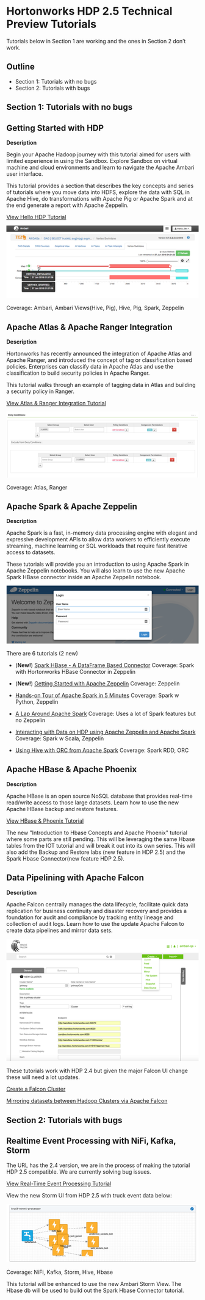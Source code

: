 # Hortonworks HDP 2.5 Technical Preview Tutorials

Tutorials below in Section 1 are working and the ones in Section 2 don’t work.

## Outline

- Section 1: Tutorials with no bugs
- Section 2: Tutorials with bugs

## Section 1: Tutorials with no bugs

## Getting Started with HDP

**Description**

Begin your Apache Hadoop journey with this tutorial aimed for users with limited experience in using the Sandbox.
Explore Sandbox on virtual machine and cloud environments and learn to navigate the Apache Ambari user interface.

This tutorial provides a section that describes the key concepts and series of tutorials where you move data into HDFS, 
explore the data with SQL in Apache Hive, do transformations with Apache Pig or Apache Spark and at the end generate a 
report with Apache Zeppelin.

[View Hello HDP Tutorial](https://github.com/hortonworks/tutorials/tree/hdp-2.5/tutorials/hortonworks/hello-hdp-an-introduction-to-hadoop)

![tez_vertex_swimlane](/assets/hello-hdp/tez_vertex_swimlane_map1_lab2.png)

Coverage: Ambari, Ambari Views(Hive, Pig), Hive, Pig, Spark, Zeppelin


## Apache Atlas & Apache Ranger Integration

**Description**

Hortonworks has recently announced the integration of Apache Atlas and Apache Ranger, and introduced the concept of tag or classification based policies. Enterprises can classify data in Apache Atlas and use the classification to build security policies in Apache Ranger.

This tutorial walks through an example of tagging data in Atlas and building a security policy in Ranger.

[View Atlas & Ranger Integration Tutorial](https://github.com/hortonworks/tutorials/blob/hdp-2.5/tutorials/hortonworks/tag-based-policies-atlas-ranger/tutorial.md)

![Tag Based Policies](/assets/tag-based-policies-atlas-ranger/deny_conditions.png)

Coverage: Atlas, Ranger

## Apache Spark & Apache Zeppelin

**Description**

Apache Spark is a fast, in-memory data processing engine with elegant and expressive development APIs to allow data workers to efficiently execute streaming, machine learning or SQL workloads that require fast iterative access to datasets. 
 
These tutorials will provide you an introduction to using Apache Spark in Apache Zeppelin notebooks.  You will also learn to use the new Apache Spark HBase connector inside an Apache Zeppelin notebook.

![zeppelin_login_lab4](/assets/hello-hdp/zeppelin_login_lab4.png)

There are 6 tutorials (2 new) 

- (**New!**) [Spark HBase - A DataFrame Based Connector](https://github.com/hortonworks/tutorials/blob/hdp-2.5/tutorials/hortonworks/spark-hbase-a-dataframe-based-hbase-connector/tutorial.md)
Coverage: Spark with Hortonworks HBase Connector in Zeppelin


- (**New!**) [Getting Started with Apache Zeppelin](https://github.com/hortonworks/tutorials/tree/hdp-2.5/tutorials/hortonworks/getting-started-with-apache-zeppelin)
Coverage: Zeppelin

-  [Hands-on Tour of Apache Spark in 5 Minutes](https://github.com/hortonworks/tutorials/blob/hdp-2.5/tutorials/hortonworks/hands-on-tour-of-spark-5-minutes/tutorial.md)
Coverage: Spark w Python, Zeppelin

-  [A Lap Around Apache Spark](https://github.com/hortonworks/tutorials/blob/hdp-2.5/tutorials/hortonworks/a-lap-around-spark/tutorial.md)
Coverage: Uses a lot of Spark features but no Zeppelin

-  [Interacting with Data on HDP using Apache Zeppelin and Apache Spark](https://github.com/hortonworks/tutorials/blob/hdp-2.5/tutorials/hortonworks/interacting-with-data-using-zeppelin-and-spark/tutorial.md)
Coverage: Spark w Scala, Zeppelin

-  [Using Hive with ORC from Apache Spark](https://github.com/hortonworks/tutorials/blob/hdp-2.5/tutorials/hortonworks/orc-with-spark/tutorial.md)
Coverage: Spark RDD, ORC

## Apache HBase & Apache Phoenix

**Description**

Apache HBase is an open source NoSQL database that provides real-time read/write access to those large datasets.  Learn how to use the new Apache HBase backup and restore features.

[View HBase & Phoenix Tutorial](https://github.com/hortonworks/tutorials/blob/hdp-2.5/tutorials/hortonworks/introducing-hbase-phoenix/tutorial.md)

The new "Introduction to Hbase Concepts and Apache Phoenix" tutorial where some parts are still pending.  This will be leveraging the same Hbase tables from the IOT tutorial and will break it out into its own series.   This will also add the Backup and Restore labs (new feature in HDP 2.5) and the Spark Hbase Connector(new feature HDP 2.5).

## Data Pipelining with Apache Falcon

**Description**

Apache Falcon centrally manages the data lifecycle, facilitate quick data replication for business continuity and disaster recovery and provides a foundation for audit and compliance by tracking entity lineage and collection of audit logs.
Learn how to use the update Apache Falcon to create data pipelines and mirror data sets.

![falcon_new_ui](/assets/create-falcon-cluster-hdp2.5/tutorial_image.png)

These tutorials work with HDP 2.4 but given the major Falcon UI change these will need a lot updates.

[Create a Falcon Cluster](https://github.com/hortonworks/tutorials/blob/hdp-2.5/tutorials/hortonworks/create-falcon-cluster-hdp2.5/tutorial.md)

[Mirroring datasets between Hadoop Clusters via Apache Falcon](https://github.com/hortonworks/tutorials/blob/hdp-2.5/tutorials/hortonworks/mirroring-datasets-using-falcon-hdp2.5/tutorial.md)


## Section 2: Tutorials with bugs

## Realtime Event Processing with NiFi, Kafka, Storm

The URL has the 2.4 version, we are in the process of making the tutorial HDP 2.5 compatible. We are currently solving bug issues. 

[View Real-Time Event Processing Tutorial](https://github.com/hortonworks/tutorials/tree/hdp/tutorials/hortonworks/realtime-event-processing-with-hdf)

View the new Storm UI from HDP 2.5 with truck event data below:

![storm_topology_visualization_tp_iot](/assets/storm_topology_visualization_tp_iot.png)

Coverage: NiFi, Kafka, Storm, Hive, Hbase

This tutorial will be enhanced to use the new Ambari Storm View.  The Hbase db will be used to build out the Spark Hbase Connector tutorial.

